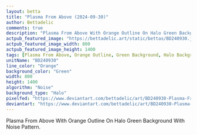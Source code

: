 ```yaml
---
layout: betta
title: "Plasma From Above (2024-09-30)"
author: Bettadelic
comments: true
description: "Plasma From Above With Orange Outline On Halo Green Background With Noise Pattern."
actpub_featured_image: "https://bettadelic.art/static/bettas/BD240930.jpg"
actpub_featured_image_width: 800
actpub_featured_image_height: 1400
tags: [Plasma From Above, Orange Outline, Green Background, Halo Background Pattern, Noise Pattern, September 2024]
unitName: "BD240930"
line_color: "Orange"
background_color: "Green"
width: 800
height: 1400
algorithm: "Noise"
background_type: "Halo"
pixelfed: "https://www.deviantart.com/bettadelic/art/BD240930-Plasma-From-Above-2024-09-30-1104701599"
deviantart: "https://www.deviantart.com/bettadelic/art/BD240930-Plasma-From-Above-2024-09-30-1104701599"
---
```


Plasma From Above With Orange Outline On Halo Green Background With Noise Pattern.

